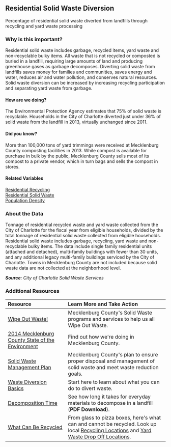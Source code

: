 ## Residential Solid Waste Diversion
Percentage of residential solid waste diverted from landfills through recycling and yard waste processing

### Why is this important?
Residential solid waste includes garbage, recycled items, yard waste and non-recyclable bulky items. All waste that is not recycled or composted is buried in a landfill, requiring large amounts of land and producing greenhouse gases as garbage decomposes. Diverting solid waste from landfills saves money for families and communities, saves energy and water, reduces air and water pollution, and conserves natural resources. Solid waste diversion can be increased by increasing recycling participation and separating yard waste from garbage.

#### How are we doing?
The Environmental Protection Agency estimates that 75% of solid waste is recyclable. Households in the City of Charlotte diverted just under 36% of solid waste from the landfill in 2013, virtually unchanged since 2011. 

#### Did you know?
More than 100,000 tons of yard trimmings were received at Mecklenburg County composting facilities in 2013. While compost is available for purchase in bulk by the public, Mecklenburg County sells most of its compost to a private vendor, which in turn bags and sells the compost in stores. 

#### Related Variables 
<a href="javascript:void(0)" onclick="changeMetric('m23')">Residential Recycling</a>  
<a href="javascript:void(0)" onclick="changeMetric('m24')">Residential Solid Waste</a>  
<a href="javascript:void(0)" onclick="changeMetric('m47')">Population Density</a>  

### About the Data
Tonnage of residential recycled waste and yard waste collected from the City of Charlotte for the fiscal year from eligible households, divided by the total tonnage of residential solid waste collected from eligible households. Residential solid waste includes garbage, recycling, yard waste and non-recyclable bulky items. The data include single family residential units (attached and detached), multi-family buildings with fewer than 30 units, and any additional legacy multi-family buildings serviced by the City of Charlotte. Towns in Mecklenburg County are not included because solid waste data are not collected at the neighborhood level.

_**Source**: City of Charlotte Solid Waste Services_

### Additional Resources
| Resource | Learn More and Take Action | 
|:--- | :--- |
|[Wipe Out Waste!](http://charmeck.org/mecklenburg/county/LUESA/SolidWaste/ResidentialRecycling/Pages/default.aspx) | Mecklenburg County's Solid Waste programs and services to help us all Wipe Out Waste.
|[2014 Mecklenburg County State of the Environment](http://charmeck.org/mecklenburg/county/LUESA/SOER/Pages/SolidWaste.aspx) | Find out how we're doing in Mecklenburg County.
|[Solid Waste Management Plan](http://charmeck.org/mecklenburg/county/LUESA/SolidWaste/ManagementPlan/Pages/default.aspx)| Mecklenburg County's plan to ensure proper disposal and management of solid waste and meet waste reduction goals.
|[Waste Diversion Basics](http://www2.epa.gov/recycle) | Start here to learn about what you can do to divert waste.
|[Decomposition Time](http://des.nh.gov/organization/divisions/water/wmb/coastal/trash/documents/marine_debris.pdf) |See how long it takes for everyday materials to decompose in a landfill (**PDF Download**).
|[What Can Be Recycled](http://charmeck.org/city/charlotte/SWS/CurbIt/Recycling/Pages/Home.aspx)|From glass to pizza boxes, here's what can and cannot be recycled. Look up local [Recycling Locations](http://charmeck.org/mecklenburg/county/LUESA/SolidWaste/RecyclingDropOffCenters/Pages/default.aspx) and [Yard Waste Drop Off Locations](http://charmeck.org/mecklenburg/county/LUESA/SolidWaste/homecomposting/Pages/YardWasteFacilities.aspx).
